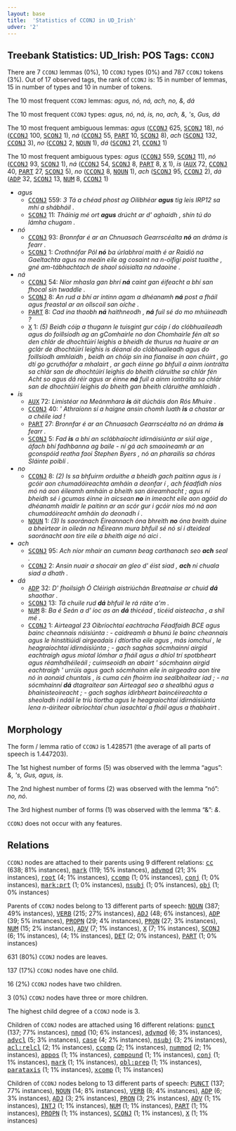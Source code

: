 ```yaml
---
layout: base
title:  'Statistics of CCONJ in UD_Irish'
udver: '2'
---
```


## Treebank Statistics: UD_Irish: POS Tags: `CCONJ`

There are 7 `CCONJ` lemmas (0%), 10 `CCONJ` types (0%) and 787 `CCONJ` tokens (3%).
Out of 17 observed tags, the rank of `CCONJ` is: 15 in number of lemmas, 15 in number of types and 10 in number of tokens.

The 10 most frequent `CCONJ` lemmas: <em>agus, nó, ná, ach, no, &, dá</em>

The 10 most frequent `CCONJ` types:  <em>agus, nó, ná, is, no, ach, &, 's, Gus, dá</em>

The 10 most frequent ambiguous lemmas: <em>agus</em> (<tt><a href="ga-pos-CCONJ.html">CCONJ</a></tt> 625, <tt><a href="ga-pos-SCONJ.html">SCONJ</a></tt> 18), <em>nó</em> (<tt><a href="ga-pos-CCONJ.html">CCONJ</a></tt> 100, <tt><a href="ga-pos-SCONJ.html">SCONJ</a></tt> 1), <em>ná</em> (<tt><a href="ga-pos-CCONJ.html">CCONJ</a></tt> 55, <tt><a href="ga-pos-PART.html">PART</a></tt> 10, <tt><a href="ga-pos-SCONJ.html">SCONJ</a></tt> 8), <em>ach</em> (<tt><a href="ga-pos-SCONJ.html">SCONJ</a></tt> 132, <tt><a href="ga-pos-CCONJ.html">CCONJ</a></tt> 3), <em>no</em> (<tt><a href="ga-pos-CCONJ.html">CCONJ</a></tt> 2, <tt><a href="ga-pos-NOUN.html">NOUN</a></tt> 1), <em>dá</em> (<tt><a href="ga-pos-SCONJ.html">SCONJ</a></tt> 21, <tt><a href="ga-pos-CCONJ.html">CCONJ</a></tt> 1)

The 10 most frequent ambiguous types:  <em>agus</em> (<tt><a href="ga-pos-CCONJ.html">CCONJ</a></tt> 559, <tt><a href="ga-pos-SCONJ.html">SCONJ</a></tt> 11), <em>nó</em> (<tt><a href="ga-pos-CCONJ.html">CCONJ</a></tt> 93, <tt><a href="ga-pos-SCONJ.html">SCONJ</a></tt> 1), <em>ná</em> (<tt><a href="ga-pos-CCONJ.html">CCONJ</a></tt> 54, <tt><a href="ga-pos-SCONJ.html">SCONJ</a></tt> 8, <tt><a href="ga-pos-PART.html">PART</a></tt> 8, <tt><a href="ga-pos-X.html">X</a></tt> 1), <em>is</em> (<tt><a href="ga-pos-AUX.html">AUX</a></tt> 72, <tt><a href="ga-pos-CCONJ.html">CCONJ</a></tt> 40, <tt><a href="ga-pos-PART.html">PART</a></tt> 27, <tt><a href="ga-pos-SCONJ.html">SCONJ</a></tt> 5), <em>no</em> (<tt><a href="ga-pos-CCONJ.html">CCONJ</a></tt> 8, <tt><a href="ga-pos-NOUN.html">NOUN</a></tt> 1), <em>ach</em> (<tt><a href="ga-pos-SCONJ.html">SCONJ</a></tt> 95, <tt><a href="ga-pos-CCONJ.html">CCONJ</a></tt> 2), <em>dá</em> (<tt><a href="ga-pos-ADP.html">ADP</a></tt> 32, <tt><a href="ga-pos-SCONJ.html">SCONJ</a></tt> 13, <tt><a href="ga-pos-NUM.html">NUM</a></tt> 8, <tt><a href="ga-pos-CCONJ.html">CCONJ</a></tt> 1)


* <em>agus</em>
  * <tt><a href="ga-pos-CCONJ.html">CCONJ</a></tt> 559: <em>3 Tá a chéad phost ag Oilibhéar <b>agus</b> tig leis IRP12 sa mhí a shábháil .</em>
  * <tt><a href="ga-pos-SCONJ.html">SCONJ</a></tt> 11: <em>Tháinig mé ort <b>agus</b> drúcht ar d' aghaidh , shín tú do lámha chugam .</em>
* <em>nó</em>
  * <tt><a href="ga-pos-CCONJ.html">CCONJ</a></tt> 93: <em>Bronnfar é ar an Chnuasach Gearrscéalta <b>nó</b> an dráma is fearr .</em>
  * <tt><a href="ga-pos-SCONJ.html">SCONJ</a></tt> 1: <em>Crothnófar Pól <b>nó</b> ba úrlabhraí maith é ar Raidió na Gaeltachta agus na meáin eile ag cosaint na n-oifigí poist tuaithe , gné am-tábhachtach de shaol sóisialta na ndaoine .</em>
* <em>ná</em>
  * <tt><a href="ga-pos-CCONJ.html">CCONJ</a></tt> 54: <em>Níor mhasla gan bhrí <b>ná</b> caint gan éifeacht a bhí san fhocal sin twaddle .</em>
  * <tt><a href="ga-pos-SCONJ.html">SCONJ</a></tt> 8: <em>An rud a bhí ar intinn agam a dhéanamh <b>ná</b> post a fháil agus freastal ar an ollscoil san oíche .</em>
  * <tt><a href="ga-pos-PART.html">PART</a></tt> 8: <em>Cad ina thaobh <b>ná</b> haithneodh , <b>ná</b> fuil sé do mo mhúineadh ?</em>
  * <tt><a href="ga-pos-X.html">X</a></tt> 1: <em>(5) Beidh cóip a thugann le tuisgint gur cóip í do clóbhuaileadh agus do foillsíodh ag an gComhairle no don Chomhairle fén alt so den chlár de dhochtúirí leighis a bheidh de thurus na huaire ar an gclár de dhochtúirí leighis is déanaí do clóbhuaileadh agus do foillsíodh amhlaidh , beidh an chóip sin ina fianaise in aon chúirt , go dtí go gcruthófar a mhalairt , ar gach éinne go bhfuil a ainm iontrálta sa chlár san de dhochtúirí leighis do bheith cláruithe sa chlár fén Acht so agus dá réir agus ar éinne <b>ná</b> fuil a ainm iontrálta sa chlár san de dhochtúirí leighis do bheith gan bheith cláruithe amhlaidh .</em>
* <em>is</em>
  * <tt><a href="ga-pos-AUX.html">AUX</a></tt> 72: <em>Limistéar na Meánmhara <b>is</b> áit dúcháis don Rós Mhuire .</em>
  * <tt><a href="ga-pos-CCONJ.html">CCONJ</a></tt> 40: <em>' Athraíonn sí a haigne ansin chomh luath <b>is</b> a chastar ar a chéile iad !</em>
  * <tt><a href="ga-pos-PART.html">PART</a></tt> 27: <em>Bronnfar é ar an Chnuasach Gearrscéalta nó an dráma <b>is</b> fearr .</em>
  * <tt><a href="ga-pos-SCONJ.html">SCONJ</a></tt> 5: <em>Fad <b>is</b> a bhí an sclábhaíocht idirnáisiúnta ar siúl aige , áfach bhí fadhbanna ag baile - ní gá ach smaoineamh ar an gconspóid reatha faoi Stephen Byers , nó an pharailís sa chóras Sláinte poiblí .</em>
* <em>no</em>
  * <tt><a href="ga-pos-CCONJ.html">CCONJ</a></tt> 8: <em>(2) Is sa bhfuirm orduithe a bheidh gach paitinn agus is i gcóir aon chumadóireachta amháin a deonfar í , ach féadfidh níos mó ná aon éileamh amháin a bheith san áireamhacht ; agus ní bheidh sé i gcumas éinne in aicsean <b>no</b> in imeacht eile aon agóid do dhéanamh maidir le paitinn ar an scór gur i gcóir níos mó ná aon chumadóireacht amháin do deonadh í .</em>
  * <tt><a href="ga-pos-NOUN.html">NOUN</a></tt> 1: <em>(3) Is saoránach Éireannach óna bhreith <b>no</b> óna breith duine a bheirtear in oileán na hÉireann mura bhfuil sé nó sí i dteideal saoránacht aon tíre eile a bheith aige nó aici .</em>
* <em>ach</em>
  * <tt><a href="ga-pos-SCONJ.html">SCONJ</a></tt> 95: <em>Ach níor mhair an cumann beag carthanach seo <b>ach</b> seal .</em>
  * <tt><a href="ga-pos-CCONJ.html">CCONJ</a></tt> 2: <em>Ansin nuair a shocair an gleo d' éist siad , <b>ach</b> ní chuala siad a dhath .</em>
* <em>dá</em>
  * <tt><a href="ga-pos-ADP.html">ADP</a></tt> 32: <em>D' fhoilsigh Ó Cléirigh aistriúchán Breatnaise ar chuid <b>dá</b> shaothar .</em>
  * <tt><a href="ga-pos-SCONJ.html">SCONJ</a></tt> 13: <em>Tá chuile rud <b>dá</b> bhfuil le rá ráite a'm .</em>
  * <tt><a href="ga-pos-NUM.html">NUM</a></tt> 8: <em>Ba é Seán a d' íoc as an <b>dá</b> thicéad , ticéid aisteacha , a shíl mé .</em>
  * <tt><a href="ga-pos-CCONJ.html">CCONJ</a></tt> 1: <em>Airteagal 23 Oibríochtaí eachtracha Féadfaidh BCE agus bainc cheannais náisiúnta : - caidreamh a bhunú le bainc cheannais agus le hinstitiúidí airgeadais i dtíortha eile agus , más iomchuí , le heagraíochtaí idirnáisiúnta ; - gach saghas sócmhainní airgid eachtraigh agus miotal lómhar a fháil agus a dhíol trí spotbheart agus réamhdhéileáil ; cuimseoidh an abairt ' sócmhainn airgid eachtraigh ' urrúis agus gach sócmhainn eile in airgeadra aon tíre nó in aonaid chuntais , is cuma cén fhoirm ina sealbhaítear iad ; - na sócmhainní <b>dá</b> dtagraítear san Airteagal seo a shealbhú agus a bhainisteoireacht ; - gach saghas idirbheart baincéireachta a sheoladh i ndáil le tríú tíortha agus le heagraíochtaí idirnáisiúnta lena n-áirítear oibríochtaí chun iasachtaí a fháil agus a thabhairt .</em>

## Morphology

The form / lemma ratio of `CCONJ` is 1.428571 (the average of all parts of speech is 1.447203).

The 1st highest number of forms (5) was observed with the lemma “agus”: <em>&, 's, Gus, agus, is</em>.

The 2nd highest number of forms (2) was observed with the lemma “nó”: <em>no, nó</em>.

The 3rd highest number of forms (1) was observed with the lemma “&”: <em>&</em>.

`CCONJ` does not occur with any features.


## Relations

`CCONJ` nodes are attached to their parents using 9 different relations: <tt><a href="ga-dep-cc.html">cc</a></tt> (638; 81% instances), <tt><a href="ga-dep-mark.html">mark</a></tt> (119; 15% instances), <tt><a href="ga-dep-advmod.html">advmod</a></tt> (21; 3% instances), <tt><a href="ga-dep-root.html">root</a></tt> (4; 1% instances), <tt><a href="ga-dep-ccomp.html">ccomp</a></tt> (1; 0% instances), <tt><a href="ga-dep-conj.html">conj</a></tt> (1; 0% instances), <tt><a href="ga-dep-mark-prt.html">mark:prt</a></tt> (1; 0% instances), <tt><a href="ga-dep-nsubj.html">nsubj</a></tt> (1; 0% instances), <tt><a href="ga-dep-obj.html">obj</a></tt> (1; 0% instances)

Parents of `CCONJ` nodes belong to 13 different parts of speech: <tt><a href="ga-pos-NOUN.html">NOUN</a></tt> (387; 49% instances), <tt><a href="ga-pos-VERB.html">VERB</a></tt> (215; 27% instances), <tt><a href="ga-pos-ADJ.html">ADJ</a></tt> (48; 6% instances), <tt><a href="ga-pos-ADP.html">ADP</a></tt> (39; 5% instances), <tt><a href="ga-pos-PROPN.html">PROPN</a></tt> (29; 4% instances), <tt><a href="ga-pos-PRON.html">PRON</a></tt> (27; 3% instances), <tt><a href="ga-pos-NUM.html">NUM</a></tt> (15; 2% instances), <tt><a href="ga-pos-ADV.html">ADV</a></tt> (7; 1% instances), <tt><a href="ga-pos-X.html">X</a></tt> (7; 1% instances), <tt><a href="ga-pos-SCONJ.html">SCONJ</a></tt> (6; 1% instances),  (4; 1% instances), <tt><a href="ga-pos-DET.html">DET</a></tt> (2; 0% instances), <tt><a href="ga-pos-PART.html">PART</a></tt> (1; 0% instances)

631 (80%) `CCONJ` nodes are leaves.

137 (17%) `CCONJ` nodes have one child.

16 (2%) `CCONJ` nodes have two children.

3 (0%) `CCONJ` nodes have three or more children.

The highest child degree of a `CCONJ` node is 3.

Children of `CCONJ` nodes are attached using 16 different relations: <tt><a href="ga-dep-punct.html">punct</a></tt> (137; 77% instances), <tt><a href="ga-dep-nmod.html">nmod</a></tt> (10; 6% instances), <tt><a href="ga-dep-advmod.html">advmod</a></tt> (6; 3% instances), <tt><a href="ga-dep-advcl.html">advcl</a></tt> (5; 3% instances), <tt><a href="ga-dep-case.html">case</a></tt> (4; 2% instances), <tt><a href="ga-dep-nsubj.html">nsubj</a></tt> (3; 2% instances), <tt><a href="ga-dep-acl-relcl.html">acl:relcl</a></tt> (2; 1% instances), <tt><a href="ga-dep-ccomp.html">ccomp</a></tt> (2; 1% instances), <tt><a href="ga-dep-nummod.html">nummod</a></tt> (2; 1% instances), <tt><a href="ga-dep-appos.html">appos</a></tt> (1; 1% instances), <tt><a href="ga-dep-compound.html">compound</a></tt> (1; 1% instances), <tt><a href="ga-dep-conj.html">conj</a></tt> (1; 1% instances), <tt><a href="ga-dep-mark.html">mark</a></tt> (1; 1% instances), <tt><a href="ga-dep-obl-prep.html">obl:prep</a></tt> (1; 1% instances), <tt><a href="ga-dep-parataxis.html">parataxis</a></tt> (1; 1% instances), <tt><a href="ga-dep-xcomp.html">xcomp</a></tt> (1; 1% instances)

Children of `CCONJ` nodes belong to 13 different parts of speech: <tt><a href="ga-pos-PUNCT.html">PUNCT</a></tt> (137; 77% instances), <tt><a href="ga-pos-NOUN.html">NOUN</a></tt> (14; 8% instances), <tt><a href="ga-pos-VERB.html">VERB</a></tt> (8; 4% instances), <tt><a href="ga-pos-ADP.html">ADP</a></tt> (6; 3% instances), <tt><a href="ga-pos-ADJ.html">ADJ</a></tt> (3; 2% instances), <tt><a href="ga-pos-PRON.html">PRON</a></tt> (3; 2% instances), <tt><a href="ga-pos-ADV.html">ADV</a></tt> (1; 1% instances), <tt><a href="ga-pos-INTJ.html">INTJ</a></tt> (1; 1% instances), <tt><a href="ga-pos-NUM.html">NUM</a></tt> (1; 1% instances), <tt><a href="ga-pos-PART.html">PART</a></tt> (1; 1% instances), <tt><a href="ga-pos-PROPN.html">PROPN</a></tt> (1; 1% instances), <tt><a href="ga-pos-SCONJ.html">SCONJ</a></tt> (1; 1% instances), <tt><a href="ga-pos-X.html">X</a></tt> (1; 1% instances)

